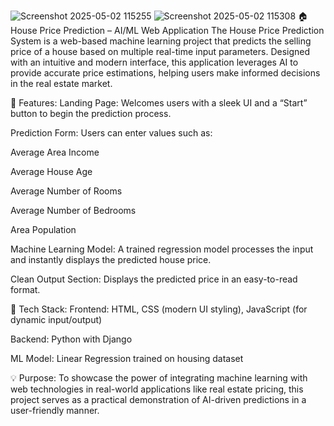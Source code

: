 ![Screenshot 2025-05-02 115255](https://github.com/user-attachments/assets/a24e03f7-3901-4cae-9b2c-ceb46b4225b5)
![Screenshot 2025-05-02 115308](https://github.com/user-attachments/assets/5b8ce574-5d78-41f9-8e02-9a1bce2ac9c6)
🏠 House Price Prediction – AI/ML Web Application
The House Price Prediction System is a web-based machine learning project that predicts the selling price of a house based on multiple real-time input parameters. Designed with an intuitive and modern interface, this application leverages AI to provide accurate price estimations, helping users make informed decisions in the real estate market.

🚀 Features:
Landing Page: Welcomes users with a sleek UI and a “Start” button to begin the prediction process.

Prediction Form: Users can enter values such as:

Average Area Income

Average House Age

Average Number of Rooms

Average Number of Bedrooms

Area Population

Machine Learning Model: A trained regression model processes the input and instantly displays the predicted house price.

Clean Output Section: Displays the predicted price in an easy-to-read format.

🧠 Tech Stack:
Frontend: HTML, CSS (modern UI styling), JavaScript (for dynamic input/output)

Backend: Python with Django

ML Model: Linear Regression trained on housing dataset

💡 Purpose:
To showcase the power of integrating machine learning with web technologies in real-world applications like real estate pricing, this project serves as a practical demonstration of AI-driven predictions in a user-friendly manner.
